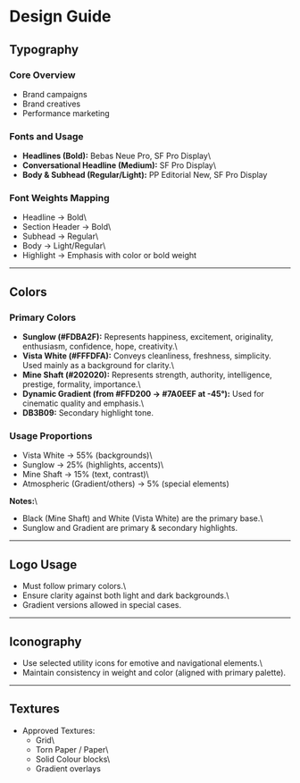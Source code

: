 # Design Guide

## Typography

### Core Overview

-   Brand campaigns
-   Brand creatives
-   Performance marketing

### Fonts and Usage

-   **Headlines (Bold):** Bebas Neue Pro, SF Pro Display\
-   **Conversational Headline (Medium):** SF Pro Display\
-   **Body & Subhead (Regular/Light):** PP Editorial New, SF Pro Display

### Font Weights Mapping

-   Headline → Bold\
-   Section Header → Bold\
-   Subhead → Regular\
-   Body → Light/Regular\
-   Highlight → Emphasis with color or bold weight

------------------------------------------------------------------------

## Colors

### Primary Colors

-   **Sunglow (#FDBA2F):** Represents happiness, excitement,
    originality, enthusiasm, confidence, hope, creativity.\
-   **Vista White (#FFFDFA):** Conveys cleanliness, freshness,
    simplicity. Used mainly as a background for clarity.\
-   **Mine Shaft (#202020):** Represents strength, authority,
    intelligence, prestige, formality, importance.\
-   **Dynamic Gradient (from #FFD200 → #7A0EEF at -45°):** Used for
    cinematic quality and emphasis.\
-   **DB3B09:** Secondary highlight tone.

### Usage Proportions

-   Vista White → 55% (backgrounds)\
-   Sunglow → 25% (highlights, accents)\
-   Mine Shaft → 15% (text, contrast)\
-   Atmospheric (Gradient/others) → 5% (special elements)

**Notes:**\
- Black (Mine Shaft) and White (Vista White) are the primary base.\
- Sunglow and Gradient are primary & secondary highlights.

------------------------------------------------------------------------

## Logo Usage

-   Must follow primary colors.\
-   Ensure clarity against both light and dark backgrounds.\
-   Gradient versions allowed in special cases.

------------------------------------------------------------------------

## Iconography

-   Use selected utility icons for emotive and navigational elements.\
-   Maintain consistency in weight and color (aligned with primary
    palette).

------------------------------------------------------------------------

## Textures

-   Approved Textures:
    -   Grid\
    -   Torn Paper / Paper\
    -   Solid Colour blocks\
    -   Gradient overlays
